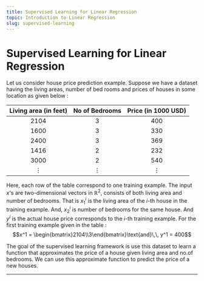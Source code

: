 ```yaml
---
title: Supervised Learning for Linear Regression
topic: Introduction to Linear Regression
slug: supervised-learning
---
```


# Supervised Learning for Linear Regression

Let us consider house price prediction example. Suppose we have a dataset having the living areas, number of bed rooms and prices of houses in some location as given below :


| Living area (in feet) | No of Bedrooms | Price (in 1000 USD) |
| :---: | :---: | :---: |
| 2104 | 3 | 400 |
| 1600 | 3 | 330 |
| 2400 | 3 | 369 |
| 1416 | 2 | 232 |
| 3000 | 2 | 540 |
| $\vdots$ | $\vdots$ | $\vdots$ |

Here, each row of the table correspond to one training example. The input  $x$'s are two-dimensional vectors in $\mathbb{R}^2$, consists of both living area and number of bedrooms. That is $x_{1}^{i}$ is the living area of the $i$-th house in the training example. And, $x_{2}^{i}$ is number of bedrooms for the same house. And $y^i$ is the actual house price corresponds to the $i$-th training example. For the first training example given in the table : $$x^1 = \begin{bmatrix}2104\\3\end{bmatrix}\text{and}\,\, y^1 = 400$$

The goal of the supervised learning framework is use this dataset to learn a function that approximates the price of a house given living area and no.of bedrooms. We can use this approximate function to predict the price of a new houses.

---
